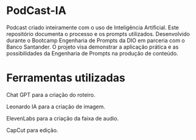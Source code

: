 # PodCast-IA
Podcast criado inteiramente com o uso de Inteligência Artificial. Este repositório documenta o processo e os prompts utilizados. Desenvolvido durante o Bootcamp Engenharia de Prompts da DIO em parceria com o Banco Santander. O projeto visa demonstrar a aplicação prática e as possibilidades da Engenharia de Prompts na produção de conteúdo.

# Ferramentas utilizadas

Chat GPT para a criação do roteiro.

Leonardo IA para a criação de imagem.

ElevenLabs para a criação da faixa de audio.

CapCut para edição.
